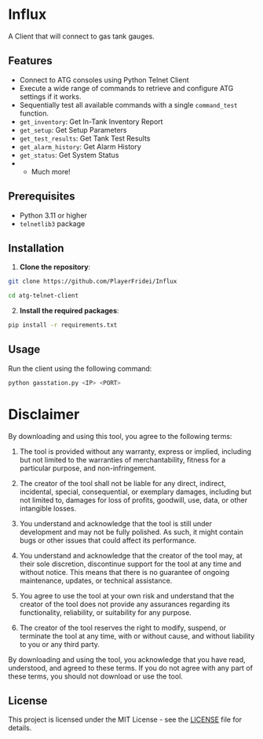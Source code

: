 # Influx
A Client that will connect to gas tank gauges.

## Features

- Connect to ATG consoles using Python Telnet Client
- Execute a wide range of commands to retrieve and configure ATG settings if it works.
- Sequentially test all available commands with a single `command_test` function.
- `get_inventory`: Get In-Tank Inventory Report
- `get_setup`: Get Setup Parameters
- `get_test_results`: Get Tank Test Results
- `get_alarm_history`: Get Alarm History
- `get_status`: Get System Status
- + Much more!

## Prerequisites

- Python 3.11 or higher
- `telnetlib3` package

## Installation

1. **Clone the repository**:
```sh
git clone https://github.com/PlayerFridei/Influx
```

```sh
cd atg-telnet-client
```

2. **Install the required packages**:
```sh
pip install -r requirements.txt
```

## Usage

Run the client using the following command:
```sh
python gasstation.py <IP> <PORT>
```

# Disclaimer

By downloading and using this tool, you agree to the following terms:

1. The tool is provided without any warranty, express or implied, including but not limited to the warranties of merchantability, fitness for a particular purpose, and non-infringement.

2. The creator of the tool shall not be liable for any direct, indirect, incidental, special, consequential, or exemplary damages, including but not limited to, damages for loss of profits, goodwill, use, data, or other intangible losses.

3. You understand and acknowledge that the tool is still under development and may not be fully polished. As such, it might contain bugs or other issues that could affect its performance.

4. You understand and acknowledge that the creator of the tool may, at their sole discretion, discontinue support for the tool at any time and without notice. This means that there is no guarantee of ongoing maintenance, updates, or technical assistance.

5. You agree to use the tool at your own risk and understand that the creator of the tool does not provide any assurances regarding its functionality, reliability, or suitability for any purpose.

6. The creator of the tool reserves the right to modify, suspend, or terminate the tool at any time, with or without cause, and without liability to you or any third party.

By downloading and using the tool, you acknowledge that you have read, understood, and agreed to these terms. If you do not agree with any part of these terms, you should not download or use the tool.

## License

This project is licensed under the MIT License - see the [LICENSE](LICENSE) file for details.
